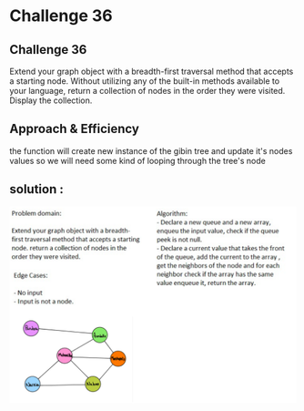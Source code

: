 # Challenge 36

## Challenge 36
Extend your graph object with a breadth-first traversal method that accepts a starting node. Without utilizing any of the built-in methods available to your language, return a collection of nodes in the order they were visited. Display the collection.

## Approach & Efficiency
the function will create new instance of the gibin tree and update it's nodes values
so we will need some kind of looping through the tree's node

## solution :

![](../../assets/CC36.png)
